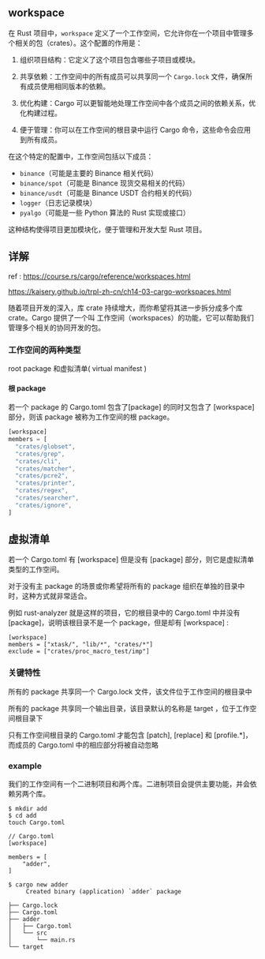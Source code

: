 ## workspace

在 Rust 项目中，`workspace` 定义了一个工作空间，它允许你在一个项目中管理多个相关的包（crates）。这个配置的作用是：

1. 组织项目结构：它定义了这个项目包含哪些子项目或模块。

2. 共享依赖：工作空间中的所有成员可以共享同一个 `Cargo.lock` 文件，确保所有成员使用相同版本的依赖。

3. 优化构建：Cargo 可以更智能地处理工作空间中各个成员之间的依赖关系，优化构建过程。

4. 便于管理：你可以在工作空间的根目录中运行 Cargo 命令，这些命令会应用到所有成员。

在这个特定的配置中，工作空间包括以下成员：
- `binance`（可能是主要的 Binance 相关代码）
- `binance/spot`（可能是 Binance 现货交易相关的代码）
- `binance/usdt`（可能是 Binance USDT 合约相关的代码）
- `logger`（日志记录模块）
- `pyalgo`（可能是一些 Python 算法的 Rust 实现或接口）

这种结构使得项目更加模块化，便于管理和开发大型 Rust 项目。

## 详解

ref : https://course.rs/cargo/reference/workspaces.html

https://kaisery.github.io/trpl-zh-cn/ch14-03-cargo-workspaces.html


随着项目开发的深入，库 crate 持续增大，而你希望将其进一步拆分成多个库 crate。Cargo 提供了一个叫 工作空间（workspaces）的功能，它可以帮助我们管理多个相关的协同开发的包。

### 工作空间的两种类型

root package 和虚拟清单( virtual manifest )

#### 根 package


若一个 package 的 Cargo.toml 包含了[package] 的同时又包含了 [workspace] 部分，则该 package 被称为工作空间的根 package。

```rust
[workspace]
members = [
  "crates/globset",
  "crates/grep",
  "crates/cli",
  "crates/matcher",
  "crates/pcre2",
  "crates/printer",
  "crates/regex",
  "crates/searcher",
  "crates/ignore",
]
```

## 虚拟清单

若一个 Cargo.toml 有 [workspace] 但是没有 [package] 部分，则它是虚拟清单类型的工作空间。

对于没有主 package 的场景或你希望将所有的 package 组织在单独的目录中时，这种方式就非常适合。

例如 rust-analyzer 就是这样的项目，它的根目录中的 Cargo.toml 中并没有 [package]，说明该根目录不是一个 package，但是却有 [workspace] :

```
[workspace]
members = ["xtask/", "lib/*", "crates/*"]
exclude = ["crates/proc_macro_test/imp"]
```

### 关键特性

所有的 package 共享同一个 Cargo.lock 文件，该文件位于工作空间的根目录中

所有的 package 共享同一个输出目录，该目录默认的名称是 target ，位于工作空间根目录下

只有工作空间根目录的 Cargo.toml 才能包含 [patch], [replace] 和 [profile.*]，而成员的 Cargo.toml 中的相应部分将被自动忽略


### example

我们的工作空间有一个二进制项目和两个库。二进制项目会提供主要功能，并会依赖另两个库。


```
$ mkdir add
$ cd add
touch Cargo.toml
```

```
// Cargo.toml
[workspace]

members = [
    "adder",
]
```

```
$ cargo new adder
     Created binary (application) `adder` package
```

```
├── Cargo.lock
├── Cargo.toml
├── adder
│   ├── Cargo.toml
│   └── src
│       └── main.rs
└── target

```





















